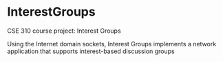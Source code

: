 # InterestGroups
CSE 310 course project: Interest Groups

Using the Internet domain sockets, Interest Groups implements a network application that supports interest-based discussion groups
